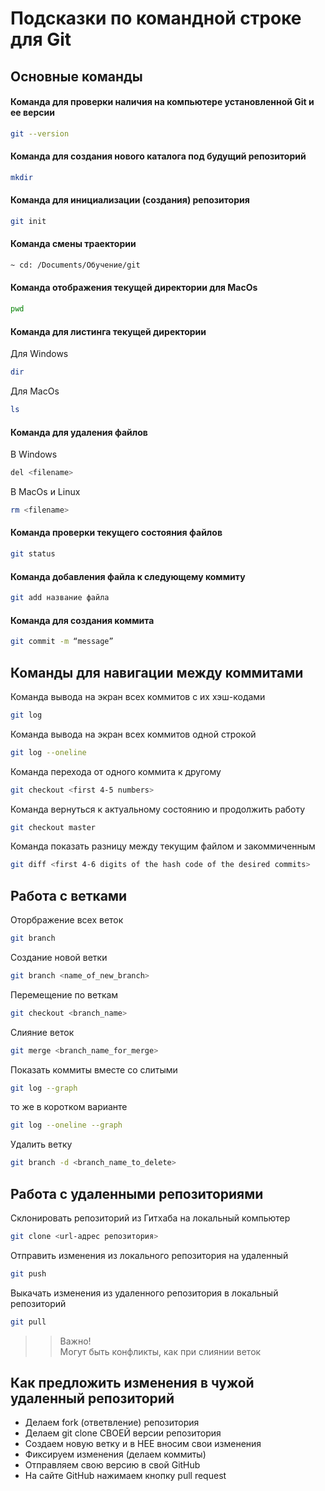 # Подсказки по командной строке для Git

## Основные команды

#### Команда для проверки наличия на компьютере установленной Git и ее версии
```sh
git --version
```
#### Команда для создания нового каталога под будущий репозиторий
```sh
mkdir
```
#### Команда для инициализации (создания) репозитория

```sh
git init
```
#### Команда смены траектории
```sh
~ cd: /Documents/Обучение/git
```
#### Команда отображения текущей директории для MacOs
```sh
pwd
```
#### Команда для листинга текущей директории 
Для Windows

```sh
dir
```
Для MacOs
```sh
ls
```
#### Команда для удаления файлов 
В Windows 
```sh
del <filename>
```
В MacOs и Linux
```sh
rm <filename>
```
#### Команда проверки текущего состояния файлов 
```sh
git status
```
#### Команда добавления файла к следующему коммиту
```sh 
git add название файла
```
#### Команда для cоздания коммита
```sh
git commit -m “message”
```

## Команды для навигации между коммитами

Команда вывода на экран всех коммитов с их хэш-кодами
```sh
git log
```
Команда вывода на экран всех коммитов одной строкой
```sh
git log --oneline
```
Команда перехода от одного коммита к другому
```sh
git checkout <first 4-5 numbers>
```
Команда вернуться к актуальному состоянию и продолжить работу
```sh
git checkout master
```
Команда показать разницу между текущим файлом и закоммиченным
```sh
git diff <first 4-6 digits of the hash code of the desired commits>
```
## Работа с ветками

Оторбражение всех веток
 ```sh
 git branch
```
Создание новой ветки
```sh
git branch <name_of_new_branch>
```
Перемещение по веткам
 ```sh
 git checkout <branch_name>
 ```
Слияние веток
```sh
git merge <branch_name_for_merge>
```
Показать коммиты вместе со слитыми
```sh
git log --graph
```
то же в коротком варианте
```sh
git log --oneline --graph
``` 
Удалить ветку
```sh
git branch -d <branch_name_to_delete>
```

## Работа с удаленными репозиториями
Склонировать репозиторий из Гитхаба на локальный компьютер
```sh
git clone <url-адрес репозитория>
```
Отправить изменения из локального репозитория на удаленный
```sh
git push
```
Выкачать изменения из удаленного репозитория в локальный репозиторий
```sh
git pull
```
>>Важно!    
>> Могут быть конфликты, как при слиянии веток

## Как предложить изменения в чужой удаленный репозиторий

* Делаем fork (ответвление) репозитория
* Делаем git clone СВОЕЙ версии репозитория
* Создаем новую ветку и в НЕЕ вносим свои изменения
* Фиксируем изменения (делаем коммиты)
* Отправляем свою версию в свой GitHub
* На сайте GitHub нажимаем кнопку pull request
